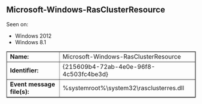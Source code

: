 ## Microsoft-Windows-RasClusterResource

Seen on:
* Windows 2012
* Windows 8.1

<table border="1" class="docutils">
  <tbody>
    <tr>
      <td><b>Name:</b></td>
      <td>Microsoft-Windows-RasClusterResource</td>
    </tr>
    <tr>
      <td><b>Identifier:</b></td>
      <td>{215609b4-72ab-4e0e-96f8-4c503fc4be3d}</td>
    </tr>
    <tr>
      <td><b>Event message file(s):</b></td>
      <td>%systemroot%\system32\rasclusterres.dll</td>
    </tr>
  </tbody>
</table>

&nbsp;

